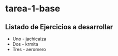# tarea-1-base

## Listado de Ejercicios a desarrollar

- Uno - jachicaiza
- Dos - krmita
- Tres - aeromero

